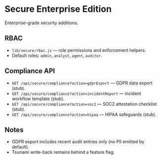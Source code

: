 # Secure Enterprise Edition

Enterprise-grade security additions.

## RBAC
- `lib/secure/rbac.js` — role permissions and enforcement helpers.
- Default roles: `admin`, `analyst`, `agent`, `auditor`.

## Compliance API
- `GET /api/secure/compliance?action=gdprExport` — GDPR data export (stub).
- `GET /api/secure/compliance?action=incidentReport` — incident workflow template (stub).
- `GET /api/secure/compliance?action=soc2` — SOC2 attestation checklist (stub).
- `GET /api/secure/compliance?action=hipaa` — HIPAA safeguards (stub).

## Notes
- GDPR export includes recent audit entries only (no PII emitted by default).
- Tsunami write-back remains behind a feature flag.